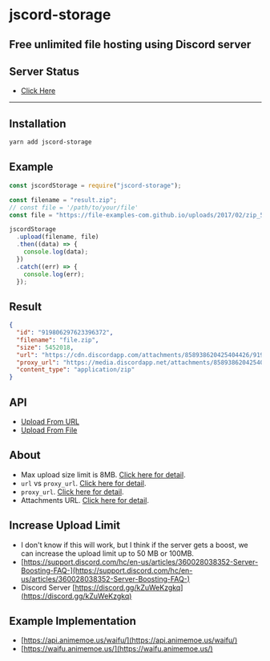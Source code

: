 # jscord-storage

## Free unlimited file hosting using Discord server

## Server Status

- [Click Here](https://stats.uptimerobot.com/GKy6liBGw7/788953682)

---

## Installation

```bash
yarn add jscord-storage
```

## Example

```javascript
const jscordStorage = require("jscord-storage");

const filename = "result.zip";
// const file = '/path/to/your/file'
const file = "https://file-examples-com.github.io/uploads/2017/02/zip_5MB.zip";

jscordStorage
  .upload(filename, file)
  .then((data) => {
    console.log(data);
  })
  .catch((err) => {
    console.log(err);
  });
```

## Result

```json
{
  "id": "919806297623396372",
  "filename": "file.zip",
  "size": 5452018,
  "url": "https://cdn.discordapp.com/attachments/858938620425404426/919806297623396372/file.zip",
  "proxy_url": "https://media.discordapp.net/attachments/858938620425404426/919806297623396372/file.zip",
  "content_type": "application/zip"
}
```

## API

- [Upload From URL](https://discord-storage.animemoe.us/upload-from-url/)
- [Upload From File](https://discord-storage.animemoe.us/upload-from-file/)

## About

- Max upload size limit is 8MB. [Click here for detail](https://support.discord.com/hc/en-us/community/posts/360031101592-Increase-max-file-size-for-free-accounts).
- `url` vs `proxy_url`. [Click here for detail](https://www.reddit.com/r/discordapp/comments/e8lgj2/mediadiscordappnet_cdndiscordappcom/).
- `proxy_url`. [Click here for detail](https://www.reddit.com/r/discordapp/comments/f1ixly/.discord_adding_lower_width_and_height_to_linked/).
- Attachments URL. [Click here for detail](https://support.discord.com/hc/en-us/community/posts/360061593771-Privacy-for-CDN-attachements).

## Increase Upload Limit

- I don't know if this will work, but I think if the server gets a boost, we can increase the upload limit up to 50 MB or 100MB.
- [https://support.discord.com/hc/en-us/articles/360028038352-Server-Boosting-FAQ-](https://support.discord.com/hc/en-us/articles/360028038352-Server-Boosting-FAQ-)
- Discord Server [https://discord.gg/kZuWeKzgkq](https://discord.gg/kZuWeKzgkq)

## Example Implementation

- [https://api.animemoe.us/waifu/](https://api.animemoe.us/waifu/)
- [https://waifu.animemoe.us/](https://waifu.animemoe.us/)
